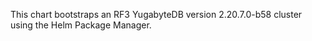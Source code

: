 This chart bootstraps an RF3 YugabyteDB version 2.20.7.0-b58 cluster using the Helm Package Manager.
